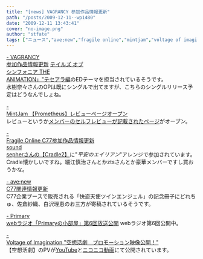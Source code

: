 ```yaml
---
title: "[news] VAGRANCY 参加作品情報更新"
path: "/posts/2009-12-11--wp1480"
date: "2009-12-11 13:43:41"
cover: "no-image.png"
author: "stfate"
tags: ["ニュース","ave;new","fragile online","mintjam","voltage of imagination","yuiko","志方あきこ"]
---
```


<style type="text/css">
<!--
p {white-space: pre-wrap};
-->
</style>

<a  href="http://www.vagrancy.jp/" target="_blank">- VAGRANCY 参加作品情報更新</a>
<a href="http://ova-tos.com/">テイルズ オブ シンフォニア THE ANIMATION」"テセアラ編</a>のEDテーマを担当されているそうです。
水樹奈々さんのOPは既にシングルで出てますが、こちらのシングルリリース予定はどうなんでしょね。

<a  href="http://www.mintjam.net/mj/index.html" target="_blank">- MintJam 【Prometheus】レビューページオープン</a>
レビューというか<a href="http://svre.utamap.com/review_2009/20091119_mintjam/mintjam_1.html">メンバーのセルフレビューが記載されたページ</a>がオープン。

<a  href="http://www.shinsekai.co.uk/fragile/" target="_blank">- Fragile Online C77参加作品情報更新</a>
<a href="http://sepher.jp/circle/circle_15.htm">sound sepherさんの【Cradle2】</a>に"<em>平安のエイリアン</em>"アレンジで参加されています。
Cradle懐かしいですね。細江慎治さんとかztsさんとか豪華メンバーですし買おうかな。

<a  href="http://www.avenew.jp/" target="_blank">- ave;new C77関連情報更新</a>
C77企業ブースで販売される「快盗天使ツインエンジェル」の記念冊子にどれちゅ、佐倉紗織、白沢理恵のお三方が寄稿されているそうです。

<a  href="http://primary-yuiko.com/" target="_blank">- Primary webラジオ「Primaryの小部屋」第6回放送公開</a>
webラジオ第6回公開中。

<a  href="http://www.voltagenation.com/blog/" target="_blank">- Voltage of Imagination "空想活劇　プロモーション映像公開！"</a>
【空想活劇】のPVが<a href="http://www.youtube.com/watch?v=SdWDm3qE2e8">YouTube</a>と<a href="http://www.nicovideo.jp/watch/sm9051105">ニコニコ動画</a>にて公開されています。